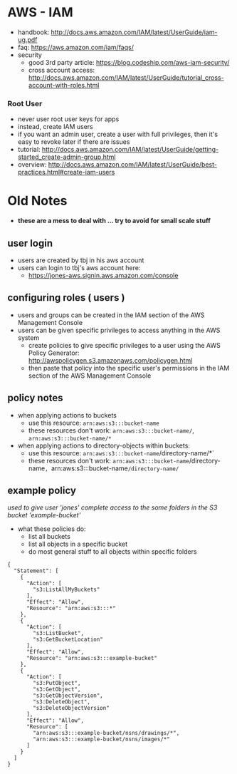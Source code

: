 AWS - IAM
=========
- handbook: http://docs.aws.amazon.com/IAM/latest/UserGuide/iam-ug.pdf
- faq: https://aws.amazon.com/iam/faqs/
- security
  - good 3rd party article: https://blog.codeship.com/aws-iam-security/
  - cross account access: http://docs.aws.amazon.com/IAM/latest/UserGuide/tutorial_cross-account-with-roles.html

### Root User
- never user root user keys for apps
- instead, create IAM users
- if you want an admin user, create a user with full privileges, then it's easy to revoke later if there are issues
- tutorial: http://docs.aws.amazon.com/IAM/latest/UserGuide/getting-started_create-admin-group.html
- overview: http://docs.aws.amazon.com/IAM/latest/UserGuide/best-practices.html#create-iam-users 


Old Notes
=========
- **these are a mess to deal with ... try to avoid for small scale stuff**


user login
----------
- users are created by tbj in his aws account
- users can login to tbj's aws account here:
	- https://jones-aws.signin.aws.amazon.com/console


configuring roles ( users )
---------------------------
- users and groups can be created in the IAM section of the AWS Management Console
- users can be given specific privileges to access anything in the AWS system
	- create policies to give specific privileges to a user using the AWS Policy Generator: http://awspolicygen.s3.amazonaws.com/policygen.html
	- then paste that policy into the specific user's permissions in the IAM section of the AWS Management Console


policy notes
------------
- when applying actions to buckets
	- use this resource: `arn:aws:s3:::bucket-name`
	- these resources don't work: `arn:aws:s3:::bucket-name/`, `arn:aws:s3:::bucket-name/*`
- when applying actions to directory-objects within buckets:
	- use this resource: `arn:aws:s3:::bucket-name`/directory-name/*`
	- these resources don't work: `arn:aws:s3:::bucket-name`/directory-name`, `arn:aws:s3:::bucket-name`/directory-name/`


example policy
--------------
*used to give user 'jones' complete access to the some folders in the S3 bucket 'example-bucket'*  
- what these policies do:
	- list all buckets
	- list all objects in a specific bucket
	- do most general stuff to all objects within specific folders
	
```
{
  "Statement": [
    {
      "Action": [
        "s3:ListAllMyBuckets"
      ],
      "Effect": "Allow",
      "Resource": "arn:aws:s3:::*"
    },
    {
      "Action": [
        "s3:ListBucket",
        "s3:GetBucketLocation"
      ],
      "Effect": "Allow",
      "Resource": "arn:aws:s3:::example-bucket"
    },
    {
      "Action": [
        "s3:PutObject",
        "s3:GetObject",
        "s3:GetObjectVersion",
        "s3:DeleteObject",
        "s3:DeleteObjectVersion"
      ],
      "Effect": "Allow",
      "Resource": [
        "arn:aws:s3:::example-bucket/nsns/drawings/*",
        "arn:aws:s3:::example-bucket/nsns/images/*"
      ]
    }
  ]
}
```
